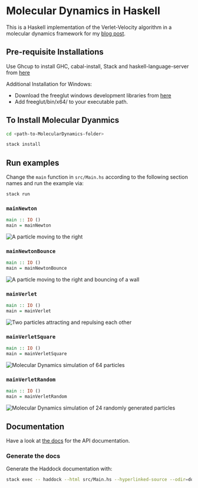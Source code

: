 # Molecular Dynamics in Haskell

This is a Haskell implementation of the Verlet-Velocity algorithm in a molecular dynamics
framework for my [blog
post](https://mkdoku.github.io/posts/2021-06-19-molecular-dynamics.html).

## Pre-requisite Installations

Use  Ghcup  to install GHC, cabal-install, Stack and haskell-language-server from [here](https://www.haskell.org/ghcup/)

Additional Installation for Windows:

- Download the freeglut windows development libraries from [here](https://www.transmissionzero.co.uk/software/freeglut-devel/)
- Add freeglut/bin/x64/ to your executable path.   


## To Install Molecular Dyanmics

```bash
cd <path-to-MolecularDynamics-folder>
```

```bash
stack install
```

## Run examples

Change the `main` function in `src/Main.hs` according to the following section names
and run the example via:

```bash
stack run
```

### `mainNewton`

```haskell
main :: IO ()
main = mainNewton
```

![A particle moving to the right](./gifs/newton.gif)

### `mainNewtonBounce`

```haskell
main :: IO ()
main = mainNewtonBounce
```

![A particle moving to the right and bouncing of a wall](./gifs/newton_bounce.gif)

### `mainVerlet`

```haskell
main :: IO ()
main = mainVerlet
```

![Two particles attracting and repulsing each other](./gifs/verlet.gif)

### `mainVerletSquare`

```haskell
main :: IO ()
main = mainVerletSquare
```

![Molecular Dynamics simulation of 64 particles](./gifs/verletSquare.gif)

### `mainVerletRandom`

```haskell
main :: IO ()
main = mainVerletRandom
```

![Molecular Dynamics simulation of 24 randomly generated particles](./gifs/verletRandom.gif)

## Documentation

Have a look at [the docs](./docs/Main.html) for the API documentation.

### Generate the docs

Generate the Haddock documentation with:

```bash
stack exec -- haddock --html src/Main.hs --hyperlinked-source --odir=docs
```

